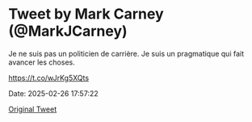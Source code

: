 # Tweet by Mark Carney (@MarkJCarney)

Je ne suis pas un politicien de carrière. Je suis un pragmatique qui fait avancer les choses.

https://t.co/wJrKg5XQts

Date: 2025-02-26 17:57:22

[Original Tweet](https://x.com/MarkJCarney/status/1894808992578240744)

